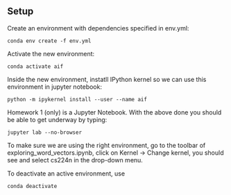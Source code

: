 ## Setup 

Create an environment with dependencies specified in env.yml:
    
    conda env create -f env.yml

 Activate the new environment:
    
    conda activate aif
    
 Inside the new environment, instatll IPython kernel so we can use this environment in jupyter notebook: 
    
    python -m ipykernel install --user --name aif


 Homework 1 (only) is a Jupyter Notebook. With the above done you should be able to get underway by typing:

    jupyter lab --no-browser
    
 To make sure we are using the right environment, go to the toolbar of exploring_word_vectors.ipynb, click on Kernel -> Change kernel, you should see and select cs224n in the drop-down menu.

 To deactivate an active environment, use
    
    conda deactivate